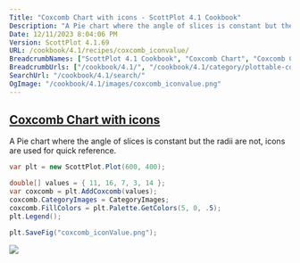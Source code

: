 ```yaml
---
Title: "Coxcomb Chart with icons - ScottPlot 4.1 Cookbook"
Description: "A Pie chart where the angle of slices is constant but the radii are not, icons are used for quick reference."
Date: 12/11/2023 8:04:06 PM
Version: ScottPlot 4.1.69
URL: /cookbook/4.1/recipes/coxcomb_iconvalue/
BreadcrumbNames: ["ScottPlot 4.1 Cookbook", "Coxcomb Chart", "Coxcomb Chart with icons"]
BreadcrumbUrls: ["/cookbook/4.1/", "/cookbook/4.1/category/plottable-coxcomb", "/cookbook/4.1/recipes/coxcomb_iconvalue/"]
SearchUrl: "/cookbook/4.1/search/"
OgImage: "/cookbook/4.1/images/coxcomb_iconvalue.png"
---
```


<h2><a href='/cookbook/4.1/recipes/coxcomb_iconvalue/'>Coxcomb Chart with icons</a></h2>

A Pie chart where the angle of slices is constant but the radii are not, icons are used for quick reference.

```cs
var plt = new ScottPlot.Plot(600, 400);

double[] values = { 11, 16, 7, 3, 14 };
var coxcomb = plt.AddCoxcomb(values);
coxcomb.CategoryImages = CategoryImages;
coxcomb.FillColors = plt.Palette.GetColors(5, 0, .5);
plt.Legend();

plt.SaveFig("coxcomb_iconValue.png");
```

<img src='../../images/coxcomb_iconvalue.png' class='d-block mx-auto my-5' />


